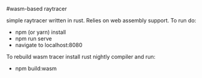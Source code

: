 #wasm-based raytracer

simple raytracer written in rust. Relies on web assembly support. To run do:
* npm (or yarn) install
* npm run serve
* navigate to localhost:8080

To rebuild wasm tracer install rust nightly compiler and run:
* npm build:wasm